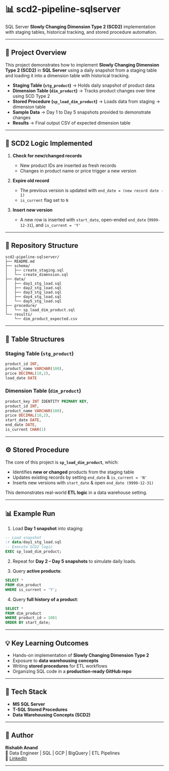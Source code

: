 # 📊 scd2-pipeline-sqlserver
SQL Server **Slowly Changing Dimension Type 2 (SCD2)** implementation with staging tables, historical tracking, and stored procedure automation.

---

## 🔹 Project Overview

This project demonstrates how to implement **Slowly Changing Dimension Type 2 (SCD2)** in **SQL Server** using a daily snapshot from a staging table and loading it into a dimension table with historical tracking.

- **Staging Table (`stg_product`)** → Holds daily snapshot of product data  
- **Dimension Table (`dim_product`)** → Tracks product changes over time using SCD Type 2  
- **Stored Procedure (`sp_load_dim_product`)** → Loads data from staging → dimension table  
- **Sample Data** → Day 1 to Day 5 snapshots provided to demonstrate changes  
- **Results** → Final output CSV of expected dimension table  

---

## 🔹 SCD2 Logic Implemented

1. **Check for new/changed records**  
   - New product IDs are inserted as fresh records  
   - Changes in product name or price trigger a new version  

2. **Expire old record**  
   - The previous version is updated with `end_date = (new record date - 1)`  
   - `is_current` flag set to `N`  

3. **Insert new version**  
   - A new row is inserted with `start_date`, open-ended `end_date` (`9999-12-31`), and `is_current = 'Y'`  

---

## 📂 Repository Structure

```
scd2-pipeline-sqlserver/
├── README.md
├── schema/
│   ├── create_staging.sql
│   └── create_dimension.sql
├── data/
│   ├── day1_stg_load.sql
│   ├── day2_stg_load.sql
│   ├── day3_stg_load.sql
│   ├── day4_stg_load.sql
│   └── day5_stg_load.sql
├── procedure/
│   └── sp_load_dim_product.sql
└── results/
    └── dim_product_expected.csv
```

---

## 🔹 Table Structures

### Staging Table (`stg_product`)
```sql
product_id INT,
product_name VARCHAR(100),
price DECIMAL(10,2),
load_date DATE
```

### Dimension Table (`dim_product`)
```sql
product_key INT IDENTITY PRIMARY KEY,
product_id INT,
product_name VARCHAR(100),
price DECIMAL(10,2),
start_date DATE,
end_date DATE,
is_current CHAR(1)
```

---

## ⚙️ Stored Procedure

The core of this project is **`sp_load_dim_product`**, which:

- Identifies **new or changed** products from the staging table  
- Updates existing records by setting `end_date` & `is_current = 'N'`  
- Inserts new versions with `start_date` & open `end_date (9999-12-31)`  

This demonstrates real-world **ETL logic** in a data warehouse setting.  

---

## 📊 Example Run

1. Load **Day 1 snapshot** into staging:
```sql
-- Load snapshot
:r data/day1_stg_load.sql
-- Execute SCD2 logic
EXEC sp_load_dim_product;
```

2. Repeat for **Day 2 – Day 5 snapshots** to simulate daily loads.  

3. Query **active products**:
```sql
SELECT * 
FROM dim_product 
WHERE is_current = 'Y';
```

4. Query **full history of a product**:
```sql
SELECT * 
FROM dim_product 
WHERE product_id = 1001 
ORDER BY start_date;
```

---

## 💡 Key Learning Outcomes

- Hands-on implementation of **Slowly Changing Dimension Type 2**  
- Exposure to **data warehousing concepts**  
- Writing **stored procedures** for ETL workflows  
- Organizing SQL code in a **production-ready GitHub repo**  

---

## 🔧 Tech Stack

- **MS SQL Server**  
- **T-SQL Stored Procedures**  
- **Data Warehousing Concepts (SCD2)**  

---

## 👤 Author

**Rishabh Anand**  
💼 Data Engineer | SQL | GCP | BigQuery | ETL Pipelines  
🔗 [LinkedIn](https://www.linkedin.com/in/rishabh-anand-270)  

---
